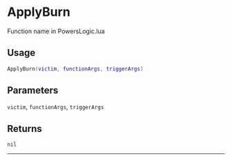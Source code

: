 # ApplyBurn
Function name in PowersLogic.lua
## Usage
```lua
ApplyBurn(victim, functionArgs, triggerArgs)
```
## Parameters
`victim`, `functionArgs`, `triggerArgs`
## Returns
`nil`

---